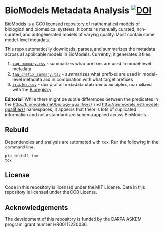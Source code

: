 # BioModels Metadata Analysis [![DOI](https://zenodo.org/badge/605565691.svg)](https://zenodo.org/badge/latestdoi/605565691)

[BioModels](https://www.ebi.ac.uk/biomodels/) is a [CC0 licensed](https://www.ebi.ac.uk/biomodels/termsofuse) repository
of mathematical models of biological and biomedical systems. It contains manually curated, non-curated, and
autogenerated models of varying quality. Most contain some model-level metadata.

This repo automatically downloads, parses, and summarizes the metadata across all applicable models
in BioModels. Currently, it generates 3 files:

1. [`tag_summary.tsv`](tag_summary.tsv) - summarizes what prefixes are used in model-level metadata
2. [`tag_prefix_summary.tsv`](tag_prefix_summary.tsv) - summarizes what prefixes are used in model-level metadata and in
   combination with what target prefixes
3. [`triples.tsv`](triples.tsv) - dump of all metadata statements as triples, normalized with
   the [Bioregistry](https://github.com/biopragmatics/bioregistry).

**Editorial**: While there might be subtle differences between the predicates in
the http://biomodels.net/biology-qualifiers/ and http://biomodels.net/model-qualifiers/ namespaces, it appears
that there is lots of duplicated information and not a standardized schema applied across BioModels.

## Rebuild

Dependencies and analysis are automated with `tox`. Run the following in the command line:

```shell
pip install tox
tox
```

## License

Code in this repository is licensed under the MIT License. Data in this repository is licensed under the CC0 License.

## Acknowledgements

The development of this repository is funded by the DARPA ASKEM program, grant number HR00112220036.
